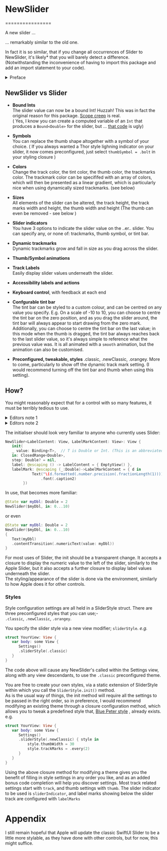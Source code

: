 # **NewSlider**
================

A new slider ... 

... remarkably similar to the old one. 


In fact it is so similar, that if you change all occurrences of Slider to NewSlider, it's likely* that you will barely detect a difference. (Notwithstanding the inconvenience of having to import this package and add an import statement to your code). 

<details>
<summary>Preface</summary>

I said earlier that after changing your code you might *barely* tell the difference. Well of course, there are some differences, otherwise what would be the point?  One of those is that When you click on the thumb, it will just bounce slightly to let you know that you have it's attention. It is a subtle effect, but is remarkably pleasing. Also, when you drag the thumb symbol, it will, by default, turn transparent so that you can see the track and trackmarks underneath. 

Having to add a package to your code and import a library whenever you want to use this spiffy new slider is, as heretofore mentioned, an undoubted pain. On the plus side however, and this, I suspect, is the reason you are still reading this, there is a whole lot more you can do, the details of which are conveniently listed below.
 
*Side note*  
NewSlider is fully Swift 6 compatible, and passess all compiler concurrency checks.

*Footnote to "likely*"*.  
Not quite *all* of the Slider initialisers are currently supported. If you specify maximum and minimum values or labels, then you will have to tweak your initialiser to use the slider style settings to achieve the same effect. This seems quite rare, but of course, ymmv.

</details>

## **NewSlider vs Slider**

- **Bound Ints**     
The slider value can now be a bound Int! Huzzah! This was in fact the original reason for this package. [Scope creep](https://en.wikipedia.org/wiki/Scope_creep)  is real.  
( Yes, I know you can create a computed variable of an `Int` that produces a `Bound<Double>` for the slider, but ... [that code](https://stackoverflow.com/questions/65736518/how-do-i-create-a-slider-in-swiftui-bound-to-an-int-type-property) is ugly)
- **Symbols**   
You can replace the thumb shape altogether with a symbol of your choice. 
( If you always wanted a Thor style lighning indicator on your slider, it now comes preconfigured, just select `thumbSymbol = .bolt` in your styling closure )
- **Colors**   
Change the track color, the tint color, the thumb color, the trackmarks color.
The trackmark color can be specififed with an array of colors, which will then be presented as a linear gradient, which is particularly nice when using dynamically sized trackmarks. (see below)
- **Sizes**   
All elements of the slider can be altered, the track height, the track marks width and height, the thumb width and height (The thumb can even be removed - see below )
- **Slider indicators**  
You have 3 options to indicate the slider value on the ..er.. slider. You can specify any, or none of: trackmarks, thumb symbol, or tint bar.

- **Dynamic trackmarks**     
Dynamic trackmarks grow and fall in size as you drag across the slider.
- **Thumb/Symbol animations**
- **Track Labels**   
Easily display slider values underneath the slider.
- **Accessibility labels and actions**
- **Keyboard control**, with feedback at each end
- **Confgurable tint bar**   
The tint bar can be styled to a custom colour, and can be centred on any value you specify. E.g. On a scale of -10 to 10, you can choose to centre the tint bar on the zero position, and as you drag the slider around, the tint bar will always appear to start drawing from the zero mark.
Additionally, you can choose to centre the tint bar on the last value; in this mode when the thumb is dragged, the tint bar always reaches back to the last slider value, so it's always simple to reference what the previous value was. It is all animated with a `smooth` animation, but the animation can also be customised.
- **Preconfigured, tweakable, styles**
.classic, .newClassic, .orangey.    More to come, particularly to show off the dynamic track mark setting. (I would recommend turning off the tint bar and thumb when using this setting).

## **How?**
You might reasonably expect that for a control with so many features, it must be terribly tedious to use.
<details>
<summary> Editors note 1</summary>
There is probably a square law of proportionalilty that dicates that explains why any increase in scope must have an exponentially higher cost of use, and that any hope for an alternative is just a pipe dream.
</details>
<details>
<summary> Editors note 2</summary>
After googling 'law of proportionality', Article 5(4) of the Treaty on European Union absolutely drives this point home like a sperm whale would if it fell on you from 10,000 feet. I am not going to attempt an explanation of Article 5(4), but if I did, it would hurt. Alot. I leave it you, dear reader, to determine if that law can be broken.   
</details>

The initialiser should look very familiar to anyone who currently uses Slider:
```swift
NewSlider<LabelContent: View, LabelMarkContent: View>: View {
   init(   
   _ value: Binding<T>,  // T is Double or Int. (This is an abbreviated init, as the actual initialiser is not generic)
   in: ClosedRange<Double>,   
   step: Double? = nil,   
   label: @escaping () -> LabelContent = { EmptyView() },
   labelMark: @escaping (_:Double)->LabelMarkContent = { d in
            Text("\(d.formatted(.number.precision(.fractionLength(1))))")
                .font(.caption2)
        })
```
In use, that becomes more familiar:
```swift
@State var myDbl: Double = 2
NewSlider($myDbl, in: 0...10) 
```
or even
```swift 
@State var myDbl: Double = 2
NewSlider($myDbl, in: 0...10) 
{
   Text(myDbl)
   .contentTransition(.numericText(value: myDbl))
}
```
For most uses of Slider, the init should be a transparent change. It accepts a closure to display the numeric value to the left of the slider, similarly to the Apple Slider, but it also accepts a further closure to display label values underneath the slider.   
The styling/appearance of the slider is done via the environment, similarly to how Apple does it for other controls.   


### **Styles**
Style configuration settings are all held in a SliderStyle struct. 
There are three preconfigured styles that you can use;-   
`.classic`, `.newClassic`, `.orangey`.  

You specify the slider style via a new view modifier; `sliderStyle`.
*e.g.*
```swift
struct YourView: View {
   var body: some View { 
      Settings()
      .sliderStyle(.classic)
   }
}
```
The code above will cause any NewSlider's called within the Settings view, along with any view descendants, to use the `.classic` preconfigured theme. 

You are free to create your own styles, via a static extension of SliderStyle within which you call the `SliderStyle.init()` method.   
As is the usual way of things, the init method will require all the settings to be passed in the right order, so in preference, I would recommend modifying an existing theme through a closure configuration method, which allows
 you to tweak a predefined style that, [Blue Peter style](https://www.youtube.com/watch?v=ziqD1xvSpF4) , already exists.  
e.g.
```swift
struct YourView: View {
   var body: some View { 
      Settings()
      .sliderStyle(.newClassic) { style in 
          style.thumbWidth = 30
          style.trackMarks = .every(2)     
      }
   }
}
```
Using the above closure method for modifying a theme gives you the benefit of filling in style settings in any order you like, and as an added bonus code completion will help you discover settings. Most track related settings start with `track`, and thumb settings with `thumb`. The slider indicator to be used is `sliderIndicator`, and label marks showing below the slider track are configured with `labelMarks`

# Appendix

I still remain hopeful that Apple will update the classic SwiftUI Slider to be a little more stylable, as they have done with other controls, but for now, this might suffice.



